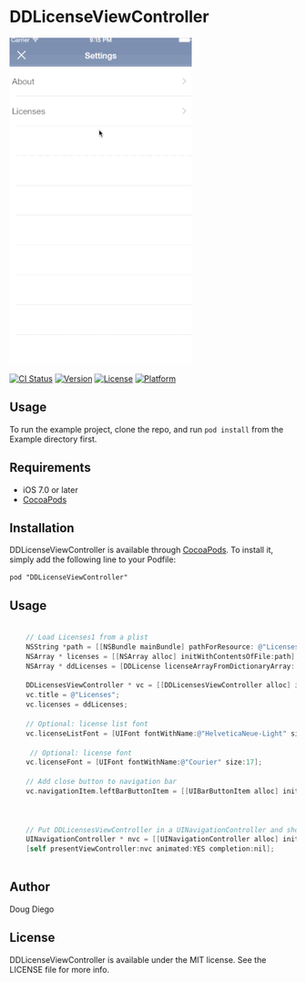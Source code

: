 # DDLicenseViewController


![DDLicenseViewControllerDemo.gif](Assets/DDLicenseViewControllerDemo.gif)

[![CI Status](http://img.shields.io/travis/dougdiego/DDLicenseViewController.svg?style=flat)](https://travis-ci.org/dougdiego/DDLicenseViewController)
[![Version](https://img.shields.io/cocoapods/v/DDLicenseViewController.svg?style=flat)](http://cocoadocs.org/docsets/DDLicenseViewController)
[![License](https://img.shields.io/cocoapods/l/DDLicenseViewController.svg?style=flat)](http://cocoadocs.org/docsets/DDLicenseViewController)
[![Platform](https://img.shields.io/cocoapods/p/DDLicenseViewController.svg?style=flat)](http://cocoadocs.org/docsets/DDLicenseViewController)

## Usage

To run the example project, clone the repo, and run `pod install` from the Example directory first.

## Requirements
* iOS 7.0 or later
* [CocoaPods](http://cocoapods.org)

## Installation

DDLicenseViewController is available through [CocoaPods](http://cocoapods.org). To install
it, simply add the following line to your Podfile:

    pod "DDLicenseViewController"
	
## Usage
```objective-c

    // Load Licenses1 from a plist
    NSString *path = [[NSBundle mainBundle] pathForResource: @"Licenses1" ofType:@"plist"];
    NSArray * licenses = [[NSArray alloc] initWithContentsOfFile:path];
    NSArray * ddLicenses = [DDLicense licenseArrayFromDictionaryArray: licenses];
    
    DDLicensesViewController * vc = [[DDLicensesViewController alloc] init];
    vc.title = @"Licenses";
    vc.licenses = ddLicenses;
    
    // Optional: license list font
    vc.licenseListFont = [UIFont fontWithName:@"HelveticaNeue-Light" size:17];
    
     // Optional: license font
    vc.licenseFont = [UIFont fontWithName:@"Courier" size:17];
    
    // Add close button to navigation bar
    vc.navigationItem.leftBarButtonItem = [[UIBarButtonItem alloc] initWithBarButtonSystemItem:UIBarButtonSystemItemStop
                                                                                        target:self
                                                                                        action:@selector(closeButtonAction:)];
    
    // Put DDLicensesViewController in a UINavigationController and show
    UINavigationController * nvc = [[UINavigationController alloc] initWithRootViewController:vc];
    [self presentViewController:nvc animated:YES completion:nil];	
	
```

## Author

Doug Diego

## License

DDLicenseViewController is available under the MIT license. See the LICENSE file for more info.

